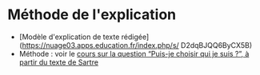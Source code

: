 # Méthode de l'explication

- [Modèle d'explication de texte rédigée](https://nuage03.apps.education.fr/index.php/s/
D2dqBJQQ6ByCX5B)
- Méthode : voir le [cours sur la question “Puis-je choisir qui je suis ?”, à partir du texte de Sartre](https://eyssette.github.io/marp-slides/slides/2023-2024/s2-ch3-q2.html#1)